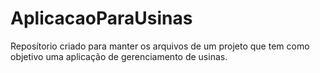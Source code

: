 # AplicacaoParaUsinas
Reposítorio criado para manter os arquivos de um projeto que tem como objetivo uma aplicação de gerenciamento de usinas.
